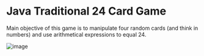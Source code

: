 # Java Traditional 24 Card Game 
Main objective of this game is to manipulate four random cards (and think in numbers) and use arithmetical expressions to equal 24.

![image](https://user-images.githubusercontent.com/13756917/57290121-a0a08300-7071-11e9-8eca-8e266e403580.png)
